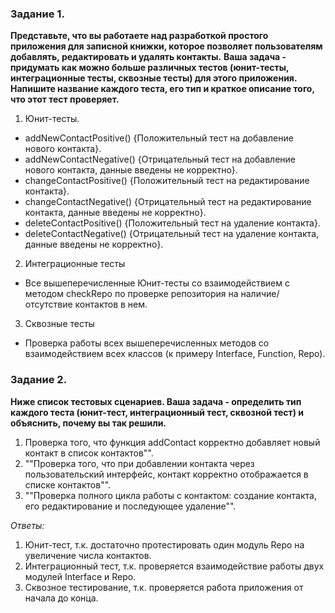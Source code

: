 ### Задание 1. 
**Представьте, что вы работаете над разработкой простого приложения для записной книжки, которое позволяет пользователям добавлять, редактировать и удалять контакты.**
**Ваша задача - придумать как можно больше различных тестов (юнит-тесты, интеграционные тесты, сквозные тесты) для этого приложения. Напишите название каждого теста, его тип и краткое описание того, что этот тест проверяет.**

1. Юнит-тесты.
* addNewContactPositive() {Положительный тест на добавление нового контакта}.
* addNewContactNegative() {Отрицательный тест на добавление нового контакта, данные введены не корректно}.
* changeContactPositive() {Положительный тест на редактирование контакта}.
* changeContactNegative() {Отрицательный тест на редактирование контакта, данные введены не корректно}.
* deleteContactPositive() {Положительный тест на удаление контакта}.
* deleteContactNegative() {Отрицательный тест на удаление контакта, данные введены не корректно}.

2. Интеграционные тесты
* Все вышеперечисленные Юнит-тесты со взаимодействием с методом checkRepo по проверке репозитория на наличие/отсутствие контактов в нем.

3. Сквозные тесты
* Проверка работы всех вышеперечисленных методов со взаимодействием всех классов (к примеру Interface, Function, Repo).


### Задание 2. 
**Ниже список тестовых сценариев. Ваша задача - определить тип каждого теста (юнит-тест, интеграционный тест, сквозной тест) и объяснить, почему вы так решили.**
1. Проверка того, что функция addContact корректно добавляет новый контакт в список контактов"".
2. ""Проверка того, что при добавлении контакта через пользовательский интерфейс, контакт корректно отображается в списке контактов"".
3. ""Проверка полного цикла работы с контактом: создание контакта, его редактирование и последующее удаление"".

_Ответы:_
1. Юнит-тест, т.к. достаточно протестировать один модуль Repo на увеличение числа контактов.
2. Интеграционный тест, т.к. проверяется взаимодействие работы двух модулей Interface и Repo.
3. Сквозное тестирование, т.к. проверяется работа приложения от начала до конца.

